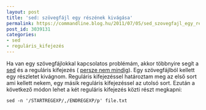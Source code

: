 ```yaml
---
layout: post
title: 'sed: szövegfájl egy részének kivágása'
permalink: https://commandline.blog.hu/2011/07/05/sed_szovegfajl_egy_reszenek_kivagasa
post_id: 3039131
categories: 
- sed
- reguláris_kifejezés
---
```


Ha van egy szövegfájlokkal kapcsolatos problémám, akkor többnyire segít a 
[sed](http://hu.wikipedia.org/wiki/Sed) és a reguláris kifejezés (
[persze nem mindig](http://regex.info/blog/2006-09-15/247)). 
Egy szövegfájlból kellett egy részletet kivágnom. Reguláris kifejezéssel határoztam meg az első sort ami kellett nekem, egy másik reguláris kifejezéssel az utolsó sort. Ezután a következő módon lehet a két reguláris kifejezés közti részt megkapni: 
```
sed -n '/STARTREGEXP/,/ENDREGEXP/p' file.txt
``` 
  
 